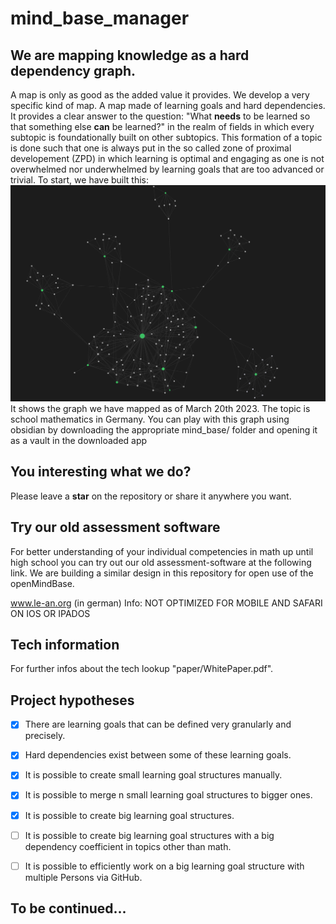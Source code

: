 # mind_base_manager
## We are mapping knowledge as a hard dependency graph.
A map is only as good as the added value it provides. We develop a very specific kind of map. A map made of learning goals and hard dependencies. It provides a clear answer to the question: "What **needs** to be learned so that something else **can** be learned?" in the realm of fields in which every subtopic is foundationally built on other subtopics. This formation of a topic is done such that one is always put in the so called zone of proximal developement (ZPD) in which learning is optimal and engaging as one is not overwhelmed nor underwhelmed by learning goals that are too advanced or trivial.
To start, we have built this:
![](images/germany_math_graph.png)
It shows the graph we have mapped as of March 20th 2023. The topic is school mathematics in Germany.
You can play with this graph using obsidian by downloading the appropriate mind_base/ folder and opening it as a vault in the downloaded app

## You interesting what we do?
Please leave a **star** on the repository or share it anywhere you want.

## Try our old assessment software
For better understanding of your individual competencies in math up until high school you can try out our old assessment-software at the following link.
We are building a similar design in this repository for open use of the openMindBase.

www.le-an.org (in german)
Info: NOT OPTIMIZED FOR MOBILE AND SAFARI ON IOS OR IPADOS

## Tech information
For further infos about the tech lookup "paper/WhitePaper.pdf".

## Project hypotheses
- [x] There are learning goals that can be defined very granularly and precisely.
- [x] Hard dependencies exist between some of these learning goals.
- [x] It is possible to create small learning goal structures manually.
- [x] It is possible to merge n small learning goal structures to bigger ones.
- [x] It is possible to create big learning goal structures.
- [ ] It is possible to create big learning goal structures with a big dependency coefficient in topics other than math.
- [ ] It is possible to efficiently work on a big learning goal structure with multiple Persons via GitHub.


## To be continued...


